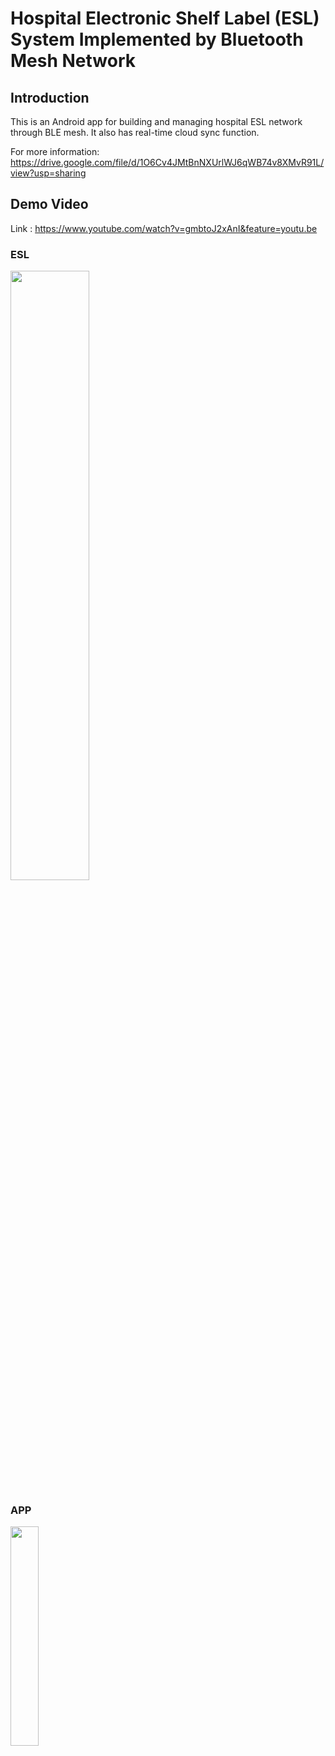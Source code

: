 # Hospital Electronic Shelf Label (ESL) System Implemented by Bluetooth Mesh Network

## Introduction

This is an Android app for building and managing hospital ESL network through BLE mesh. It also has real-time cloud sync function.

For more information: 
https://drive.google.com/file/d/1O6Cv4JMtBnNXUrlWJ6qWB74v8XMvR91L/view?usp=sharing

## Demo Video
Link : https://www.youtube.com/watch?v=gmbtoJ2xAnI&feature=youtu.be

### ESL
<img decoding="async" src="https://i.imgur.com/2hsLw5A.jpg" width="50%" float:left>

### APP
<img decoding="async" src="https://i.imgur.com/XduIXmm.jpg" width="30%" float:>

